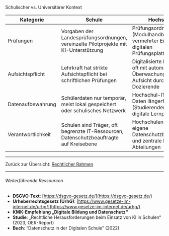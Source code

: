 Schulischer vs. Universitärer Kontext

| **Kategorie**       | **Schule**                                                                                 | **Hochschule**                                                                         |
|---------------------|--------------------------------------------------------------------------------------------|----------------------------------------------------------------------------------------|
| Prüfungen           | Vorgaben der Landesprüfungsordnungen, vereinzelte Pilotprojekte mit KI-Unterstützung        | Prüfungsordnungen (Modulhandbücher), vermehrter Einsatz von digitalen Prüfungsplattformen |
| Aufsichtspflicht    | Lehrkraft hat strikte Aufsichtspflicht bei schriftlichen Prüfungen                          | Digitalisierte Prüfungen oft mit automatischer Überwachung, aber Aufsicht durch Dozierende |
| Datenaufbewahrung   | Schülerdaten nur temporär, meist lokal gespeichert oder schulisches Netzwerk                | Hochschul-IT speichert Daten längerfristig (Studierendenverwaltung, digitale Lernplattformen) |
| Verantwortlichkeit  | Schulen sind Träger, oft begrenzte IT-Ressourcen, Datenschutzbeauftragte auf Kreisebene     | Hochschulen haben eigene Datenschutzbeauftragte und zentrale IT-Abteilungen             |

---

Zurück zur Übersicht: [Rechtlicher Rahmen](./Rechtlicher_Rahmen)

--- 

###### Weiterführende Ressourcen
- **DSGVO-Text**: [https://dsgvo-gesetz.de/](https://dsgvo-gesetz.de/)  
- **Urheberrechtsgesetz (UrhG)**: [https://www.gesetze-im-internet.de/urhg/](https://www.gesetze-im-internet.de/urhg/)
- **KMK-Empfehlung „Digitale Bildung und Datenschutz“**  
- **Studie**: „Rechtliche Herausforderungen beim Einsatz von KI in Schulen“ (2023, OER-Report)  
- **Buch**: “Datenschutz in der Digitalen Schule” (2022)